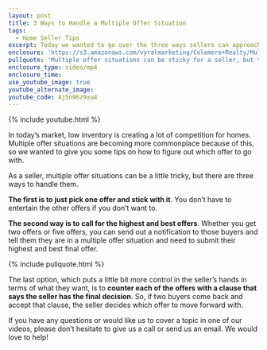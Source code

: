 ```yaml
---
layout: post
title: 3 Ways to Handle a Multiple Offer Situation
tags:
  - Home Seller Tips
excerpt: Today we wanted to go over the three ways sellers can approach multiple offer situations.
enclosure: 'https://s3.amazonaws.com/vyralmarketing/Colemere+Realty/Multiple+Offer+Situations.mp4'
pullquote: 'Multiple offer situations can be sticky for a seller, but there are ways to handle them.'
enclosure_type: video/mp4
enclosure_time:
use_youtube_image: true
youtube_alternate_image:
youtube_code: Aj5n96z9xu4
---
```



{% include youtube.html %}

In today’s market, low inventory is creating a lot of competition for homes. Multiple offer situations are becoming more commonplace because of this, so we wanted to give you some tips on how to figure out which offer to go with.

As a seller, multiple offer situations can be a little tricky, but there are three ways to handle them.

**The first is to just pick one offer and stick with it**. You don’t have to entertain the other offers if you don’t want to.

**The second way is to call for the highest and best offers**. Whether you get two offers or five offers, you can send out a notification to those buyers and tell them they are in a multiple offer situation and need to submit their highest and best final offer.

{% include pullquote.html %}

The last option, which puts a little bit more control in the seller’s hands in terms of what they want, is to **counter each of the offers with a clause that says the seller has the final decision**. So, if two buyers come back and accept that clause, the seller decides which offer to move forward with.

If you have any questions or would like us to cover a topic in one of our videos, please don’t hesitate to give us a call or send us an email. We would love to help!